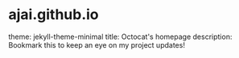 # ajai.github.io
theme: jekyll-theme-minimal
title: Octocat's homepage
description: Bookmark this to keep an eye on my project updates!
